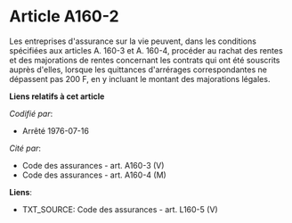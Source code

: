 # Article A160-2

Les entreprises d'assurance sur la vie peuvent, dans les conditions spécifiées aux articles A. 160-3 et A. 160-4, procéder au
rachat des rentes et des majorations de rentes concernant les contrats qui ont été souscrits auprès d'elles, lorsque les
quittances d'arrérages correspondantes ne dépassent pas 200 F, en y incluant le montant des majorations légales.

**Liens relatifs à cet article**

_Codifié par_:

  - Arrêté 1976-07-16

_Cité par_:

  - Code des assurances - art. A160-3 (V)
  - Code des assurances - art. A160-4 (M)

**Liens**:

  - TXT_SOURCE: Code des assurances - art. L160-5 (V)
